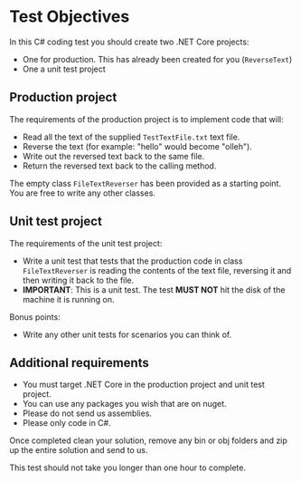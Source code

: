 ﻿# Test Objectives

In this C# coding test you should create two .NET Core projects:
- One for production. This has already been created for you (`ReverseText`)
- One a unit test project

## Production project

The requirements of the production project is to implement code that will:
- Read all the text of the supplied `TestTextFile.txt` text file.
- Reverse the text (for example: "hello" would become "olleh").
- Write out the reversed text back to the same file.
- Return the reversed text back to the calling method.

The empty class `FileTextReverser` has been provided as a starting point. You are free to write any other classes.

## Unit test project

The requirements of the unit test project:
- Write a unit test that tests that the production code in class `FileTextReverser` is reading the contents of the text file, reversing it and then writing it back to the file.
- **IMPORTANT**: This is a unit test. The test **MUST NOT** hit the disk of the machine it is running on.
	
Bonus points:
- Write any other unit tests for scenarios you can think of.
	
## Additional requirements

- You must target .NET Core in the production project and unit test project.
- You can use any packages you wish that are on nuget.
- Please do not send us assemblies.
- Please only code in C#.

Once completed clean your solution, remove any bin or obj folders and zip up the entire solution and send to us.

This test should not take you longer than one hour to complete.